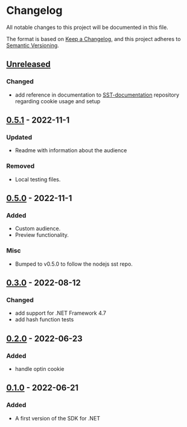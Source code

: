 # Changelog

All notable changes to this project will be documented in this file.

The format is based on [Keep a Changelog](https://keepachangelog.com/en/1.0.0/),
and this project adheres to [Semantic Versioning](https://semver.org/spec/v2.0.0.html).

## [Unreleased]

### Changed
- add reference in documentation to [SST-documentation](https://github.com/SymplifyConversion/sst-documentation/)
  repository regarding cookie usage and setup

## [0.5.1] - 2022-11-1
### Updated
 - Readme with information about the audience

### Removed
 - Local testing files.

## [0.5.0] - 2022-11-1
### Added
 - Custom audience.
 - Preview functionality.
### Misc
 - Bumped to v0.5.0 to follow the nodejs sst repo.

## [0.3.0] - 2022-08-12
### Changed
- add support for .NET Framework 4.7
- add hash function tests

## [0.2.0] - 2022-06-23
### Added
- handle optin cookie

## [0.1.0] - 2022-06-21
### Added
- A first version of the SDK for .NET

[Unreleased]: https://github.com/SymplifyConversion/sst-sdk-dotnet/compare/v0.5.1...HEAD
[0.5.1]: https://github.com/SymplifyConversion/sst-sdk-dotnet/releases/tag/v0.5.1
[0.5.0]: https://github.com/SymplifyConversion/sst-sdk-dotnet/releases/tag/v0.5.0
[0.3.0]: https://github.com/SymplifyConversion/sst-sdk-dotnet/releases/tag/v0.3.0
[0.2.0]: https://github.com/SymplifyConversion/sst-sdk-dotnet/releases/tag/v0.2.0
[0.1.0]: https://github.com/SymplifyConversion/sst-sdk-dotnet/releases/tag/v0.1.0
